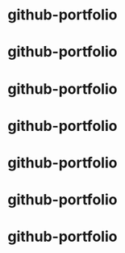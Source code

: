 # github-portfolio
# github-portfolio
# github-portfolio
# github-portfolio
# github-portfolio
# github-portfolio
# github-portfolio
